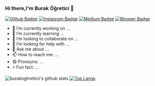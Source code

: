 ### Hi there,I'm Burak Öğretici 👋

[![Github Badge](https://img.shields.io/badge/-Github-000?style=quare&labelColor=000&logo=Github&logoColor=white&link=link)](https://github.com/burakogreticii) 
[![Instagram Badge](https://img.shields.io/badge/-Instagram-C13584?style=flat-quare&labelColor=C13584&logo=instagram&logoColor=white&link=link)](link) 
[![Medium Badge](https://img.shields.io/badge/-Medium-757575?style=flat-quare&labelColor=757575&logo=Medium&logoColor=white&link=link)](link) 
[![Blogger Badge](https://img.shields.io/badge/-Blogger-FF9800?style=flat-quare&labelColor=FF9800&logo=Blogger&logoColor=white&link=link)](link)

 
- 🔭 I’m currently working on ...
- 🌱 I’m currently learning ...
- 👯 I’m looking to collaborate on ...
- 🤔 I’m looking for help with ...
- 💬 Ask me about ...
- 📫 How to reach me: ...
- 😄 Pronouns: ...
- ⚡ Fun fact: ...

![burakoghreticii's github stats](https://github-readme-stats.vercel.app/api?username=burakogreticii&show_icons=true&theme=radical)
[![Top Langs](https://github-readme-stats.vercel.app/api/top-langs/?username=burakogreticii&layout=compact)](https://github.com/burakogreticii/github-readme-stats)


